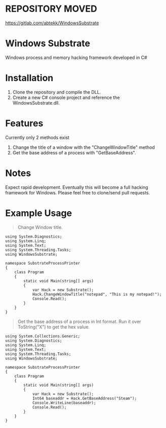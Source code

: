 # REPOSITORY MOVED
https://gitlab.com/abtekk/WindowsSubstrate

# Windows Substrate
Windows process and memory hacking framework developed in C#

# Installation
1. Clone the repository and compile the DLL.
2. Create a new C# console project and reference the WindowsSubstrate.dll.

# Features
Currently only 2 methods exist
1. Change the title of a window with the "ChangeWindowTitle" method
2. Get the base address of a process with "GetBaseAddress".

# Notes
Expect rapid development. Eventually this will become a full hacking framework for Windows.
Please feel free to clone/send pull requests.

# Example Usage
>Change Window title.
```using System.Collections.Generic;
using System.Diagnostics;
using System.Linq;
using System.Text;
using System.Threading.Tasks;
using WindowsSubstrate;

namespace SubstrateProcessPrinter
{
    class Program
    {
        static void Main(string[] args)
        {
            var Hack = new Substrate();
            Hack.ChangeWindowTitle("notepad", "This is my notepad!");
            Console.Read();
        }
    }
}
```





>Get the base address of a process in Int format. Run it over ToString("X") to get the hex value.

```using System;
using System.Collections.Generic;
using System.Diagnostics;
using System.Linq;
using System.Text;
using System.Threading.Tasks;
using WindowsSubstrate;

namespace SubstrateProcessPrinter
{
    class Program
    {
        static void Main(string[] args)
        {
            var Hack = new Substrate();
            Int64 baseaddr = Hack.GetBaseAddress("Steam");
            Console.WriteLine(baseaddr);
            Console.Read();
        }
    }
}
```
